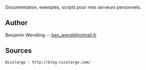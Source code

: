 Documentation, exemples, scripts pour mes serveurs personnels.

Author
------
Benjamin Wendling -- ben_wend@hotmail.fr

Sources
-------
	Nicolargo : http://blog.nicolargo.com/